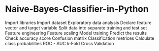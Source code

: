 # Naive-Bayes-Classifier-in-Python

Import libraries
Import dataset
Exploratory data analysis
Declare feature vector and target variable
Split data into separate training and test set
Feature engineering
Feature scaling
Model training
Predict the results
Check accuracy score
Confusion matrix
Classification metrices
Calculate class probabilities
ROC - AUC
k-Fold Cross Validation
